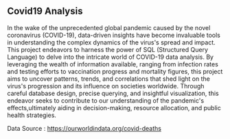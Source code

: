 ## Covid19 Analysis
In the wake of the unprecedented global pandemic caused by the novel coronavirus (COVID-19), data-driven insights have become invaluable tools in understanding the complex dynamics of the virus's spread and impact. This project endeavors to harness the power of SQL (Structured Query Language) to delve into the intricate world of COVID-19 data analysis. By leveraging the wealth of information available, ranging from infection rates and testing efforts to vaccination progress and mortality figures, this project aims to uncover patterns, trends, and correlations that shed light on the virus's progression and its influence on societies worldwide. Through careful database design, precise querying, and insightful visualization, this endeavor seeks to contribute to our understanding of the pandemic's effects,ultimately aiding in decision-making, resource allocation, and public health strategies.

Data Source : https://ourworldindata.org/covid-deaths
